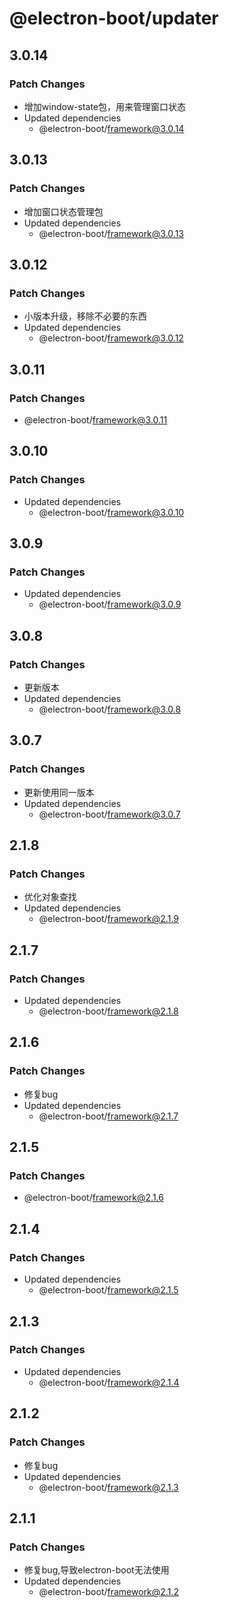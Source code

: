 # @electron-boot/updater

## 3.0.14

### Patch Changes

- 增加window-state包，用来管理窗口状态
- Updated dependencies
  - @electron-boot/framework@3.0.14

## 3.0.13

### Patch Changes

- 增加窗口状态管理包
- Updated dependencies
  - @electron-boot/framework@3.0.13

## 3.0.12

### Patch Changes

- 小版本升级，移除不必要的东西
- Updated dependencies
  - @electron-boot/framework@3.0.12

## 3.0.11

### Patch Changes

- @electron-boot/framework@3.0.11

## 3.0.10

### Patch Changes

- Updated dependencies
  - @electron-boot/framework@3.0.10

## 3.0.9

### Patch Changes

- Updated dependencies
  - @electron-boot/framework@3.0.9

## 3.0.8

### Patch Changes

- 更新版本
- Updated dependencies
  - @electron-boot/framework@3.0.8

## 3.0.7

### Patch Changes

- 更新使用同一版本
- Updated dependencies
  - @electron-boot/framework@3.0.7

## 2.1.8

### Patch Changes

- 优化对象查找
- Updated dependencies
  - @electron-boot/framework@2.1.9

## 2.1.7

### Patch Changes

- Updated dependencies
  - @electron-boot/framework@2.1.8

## 2.1.6

### Patch Changes

- 修复bug
- Updated dependencies
  - @electron-boot/framework@2.1.7

## 2.1.5

### Patch Changes

- @electron-boot/framework@2.1.6

## 2.1.4

### Patch Changes

- Updated dependencies
  - @electron-boot/framework@2.1.5

## 2.1.3

### Patch Changes

- Updated dependencies
  - @electron-boot/framework@2.1.4

## 2.1.2

### Patch Changes

- 修复bug
- Updated dependencies
  - @electron-boot/framework@2.1.3

## 2.1.1

### Patch Changes

- 修复bug,导致electron-boot无法使用
- Updated dependencies
  - @electron-boot/framework@2.1.2
